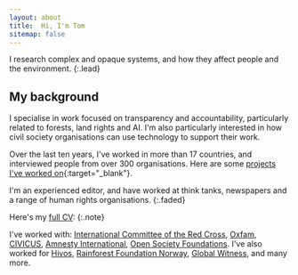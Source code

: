 ```yaml
---
layout: about
title:  Hi, I'm Tom
sitemap: false
---
```



<!--author-->


I research complex and opaque systems, and how they affect people and the environment.
{:.lead}


## My background

I specialise in work focused on transparency and accountability, particularly related to forests, land rights and AI. I'm also particularly interested in how civil society organisations can use technology to support their work. 

Over the last ten years, I've worked in more than 17 countries, and interviewed people from over 300 organisations. Here are some [projects I've worked on](/projects){:target="_blank"}. 

I'm an experienced editor, and have worked at think tanks, newspapers and a range of human rights organisations.
{:.faded}

Here's my [full CV](/resume):
{:.note}

I've worked with:
[International Committee of the Red Cross](https://www.icrc.org/), [Oxfam](https://www.oxfam.org/en), [CIVICUS](https://civicus.org/), [Amnesty International](https://www.amnesty.org/en/tech/), [Open Society Foundations](https://www.justiceinitiative.org/). I've also worked for [Hivos](https://hivos.org/), [Rainforest Foundation Norway](http://www.regnskog.no/en/), [Global Witness](https://www.globalwitness.org/en/), and many more.

